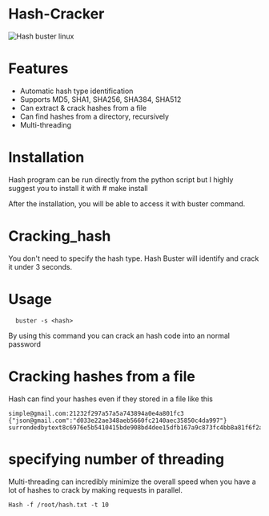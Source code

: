   # Hash-Cracker

![Hash buster linux](https://github.com/Sujeeth-infosec/Hash-cracker/assets/56471468/6884f877-47fd-4d1a-843a-0c62a1668052)
# Features
+ Automatic hash type identification
+ Supports MD5, SHA1, SHA256, SHA384, SHA512
+ Can extract & crack hashes from a file
+ Can find hashes from a directory, recursively
+ Multi-threading

# Installation

Hash program can be run directly from the python script but I highly suggest you to install it with # make install

After the installation, you will be able to access it with buster command.




# Cracking_hash

You don't need to specify the hash type. Hash Buster will identify and crack it under 3 seconds.

# Usage

      buster -s <hash>  

By using this command you can crack an hash code into an normal password 


# Cracking hashes from a file


Hash can find your hashes even if they stored in a file like this 

    simple@gmail.com:21232f297a57a5a743894a0e4a801fc3
    {"json@gmail.com":"d033e22ae348aeb5660fc2140aec35850c4da997"}
    surrondedbytext8c6976e5b5410415bde908bd4dee15dfb167a9c873fc4bb8a81f6f2ab448a918surrondedbytext




# specifying number of threading 

Multi-threading can incredibly minimize the overall speed when you have a lot of hashes to crack by making requests in parallel.
    
    Hash -f /root/hash.txt -t 10
